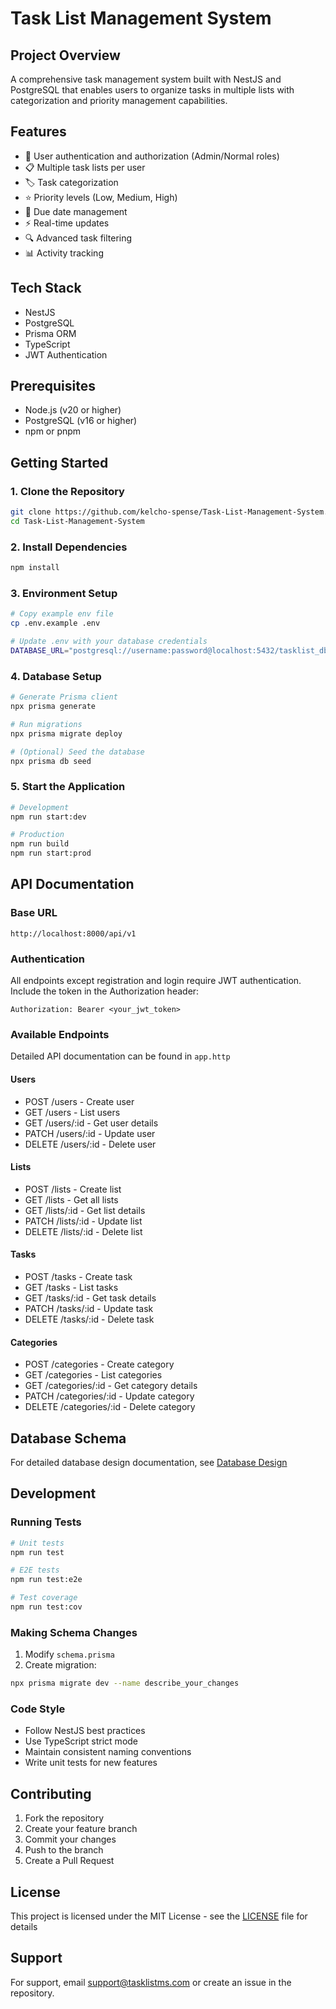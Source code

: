 
  <!--[![Backers on Open Collective](https://opencollective.com/nest/backers/badge.svg)](https://opencollective.com/nest#backer)
  [![Sponsors on Open Collective](https://opencollective.com/nest/sponsors/badge.svg)](https://opencollective.com/nest#sponsor)-->

# Task List Management System

## Project Overview
A comprehensive task management system built with NestJS and PostgreSQL that enables users to organize tasks in multiple lists with categorization and priority management capabilities.

## Features
- 👤 User authentication and authorization (Admin/Normal roles)
- 📋 Multiple task lists per user
- 🏷️ Task categorization
- ⭐ Priority levels (Low, Medium, High)
- 📅 Due date management
- ⚡ Real-time updates
- 🔍 Advanced task filtering
- 📊 Activity tracking

## Tech Stack
- NestJS
- PostgreSQL
- Prisma ORM
- TypeScript
- JWT Authentication

## Prerequisites
- Node.js (v20 or higher)
- PostgreSQL (v16 or higher)
- npm or pnpm

## Getting Started

### 1. Clone the Repository
```bash
git clone https://github.com/kelcho-spense/Task-List-Management-System.git
cd Task-List-Management-System
```

### 2. Install Dependencies
```bash
npm install
```

### 3. Environment Setup
```bash
# Copy example env file
cp .env.example .env

# Update .env with your database credentials
DATABASE_URL="postgresql://username:password@localhost:5432/tasklist_db"
```

### 4. Database Setup
```bash
# Generate Prisma client
npx prisma generate

# Run migrations
npx prisma migrate deploy

# (Optional) Seed the database
npx prisma db seed
```

### 5. Start the Application
```bash
# Development
npm run start:dev

# Production
npm run build
npm run start:prod
```

## API Documentation

### Base URL
```
http://localhost:8000/api/v1
```

### Authentication
All endpoints except registration and login require JWT authentication.
Include the token in the Authorization header:
```
Authorization: Bearer <your_jwt_token>
```

### Available Endpoints
Detailed API documentation can be found in `app.http`

#### Users
- POST /users - Create user
- GET /users - List users
- GET /users/:id - Get user details
- PATCH /users/:id - Update user
- DELETE /users/:id - Delete user

#### Lists
- POST /lists - Create list
- GET /lists - Get all lists
- GET /lists/:id - Get list details
- PATCH /lists/:id - Update list
- DELETE /lists/:id - Delete list

#### Tasks
- POST /tasks - Create task
- GET /tasks - List tasks
- GET /tasks/:id - Get task details
- PATCH /tasks/:id - Update task
- DELETE /tasks/:id - Delete task

#### Categories
- POST /categories - Create category
- GET /categories - List categories
- GET /categories/:id - Get category details
- PATCH /categories/:id - Update category
- DELETE /categories/:id - Delete category

## Database Schema
For detailed database design documentation, see [Database Design](./prisma/Database.design.md)

## Development

### Running Tests
```bash
# Unit tests
npm run test

# E2E tests
npm run test:e2e

# Test coverage
npm run test:cov
```

### Making Schema Changes
1. Modify `schema.prisma`
2. Create migration:
```bash
npx prisma migrate dev --name describe_your_changes
```

### Code Style
- Follow NestJS best practices
- Use TypeScript strict mode
- Maintain consistent naming conventions
- Write unit tests for new features

## Contributing
1. Fork the repository
2. Create your feature branch
3. Commit your changes
4. Push to the branch
5. Create a Pull Request

## License
This project is licensed under the MIT License - see the [LICENSE](LICENSE) file for details

## Support
For support, email support@tasklistms.com or create an issue in the repository.

